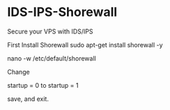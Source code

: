 # IDS-IPS-Shorewall
Secure your VPS with IDS/IPS

First Install Shorewall 
sudo apt-get install shorewall -y

nano -w /etc/default/shorewall

Change

startup = 0
to
startup = 1

save, and exit.
